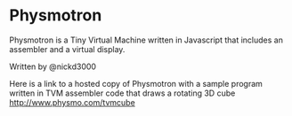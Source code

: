 # Physmotron
Physmotron is a Tiny Virtual Machine written in Javascript that includes an assembler and a virtual display.

Written by @nickd3000

Here is a link to a hosted copy of Physmotron with a sample program written in TVM assembler code that draws a rotating 3D cube
http://www.physmo.com/tvmcube

